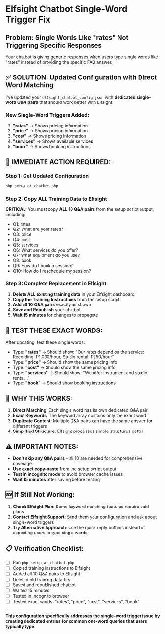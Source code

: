 # Elfsight Chatbot Single-Word Trigger Fix

## Problem: Single Words Like "rates" Not Triggering Specific Responses

Your chatbot is giving generic responses when users type single words like "rates" instead of providing the specific FAQ answer.

## ✅ SOLUTION: Updated Configuration with Direct Word Matching

I've updated your `elfsight_chatbot_config.json` with **dedicated single-word Q&A pairs** that should work better with Elfsight:

### New Single-Word Triggers Added:

1. **"rates"** → Shows pricing information
2. **"price"** → Shows pricing information  
3. **"cost"** → Shows pricing information
4. **"services"** → Shows available services
5. **"book"** → Shows booking instructions

## 🚀 IMMEDIATE ACTION REQUIRED:

### Step 1: Get Updated Configuration
```bash
php setup_ai_chatbot.php
```

### Step 2: Copy ALL Training Data to Elfsight

**CRITICAL**: You must copy **ALL 10 Q&A pairs** from the setup script output, including:
- Q1: rates
- Q2: What are your rates?
- Q3: price
- Q4: cost
- Q5: services
- Q6: What services do you offer?
- Q7: What equipment do you use?
- Q8: book
- Q9: How do I book a session?
- Q10: How do I reschedule my session?

### Step 3: Complete Replacement in Elfsight

1. **Delete ALL existing training data** in your Elfsight dashboard
2. **Copy the Training Instructions** from the setup script
3. **Add all 10 Q&A pairs** exactly as shown
4. **Save and Republish** your chatbot
5. **Wait 15 minutes** for changes to propagate

## 🧪 TEST THESE EXACT WORDS:

After updating, test these single words:
- Type: **"rates"** → Should show: "Our rates depend on the service: Recording: P1,000/hour, Studio rental: P250/hour"
- Type: **"price"** → Should show the same pricing info
- Type: **"cost"** → Should show the same pricing info
- Type: **"services"** → Should show: "We offer instrument and studio rental..."
- Type: **"book"** → Should show booking instructions

## 🔧 WHY THIS WORKS:

1. **Direct Matching**: Each single word has its own dedicated Q&A pair
2. **Exact Keywords**: The keyword array contains only the exact word
3. **Duplicate Content**: Multiple Q&A pairs can have the same answer for different triggers
4. **Simplified Structure**: Elfsight processes simple structures better

## ⚠️ IMPORTANT NOTES:

- **Don't skip any Q&A pairs** - all 10 are needed for comprehensive coverage
- **Use exact copy-paste** from the setup script output
- **Test in incognito mode** to avoid browser cache issues
- **Wait 15 minutes** after saving before testing

## 🆘 If Still Not Working:

1. **Check Elfsight Plan**: Some keyword matching features require paid plans
2. **Contact Elfsight Support**: Send them your configuration and ask about single-word triggers
3. **Try Alternative Approach**: Use the quick reply buttons instead of expecting users to type single words

## 📋 Verification Checklist:

- [ ] Ran `php setup_ai_chatbot.php`
- [ ] Copied training instructions to Elfsight
- [ ] Added all 10 Q&A pairs to Elfsight
- [ ] Deleted old training data first
- [ ] Saved and republished chatbot
- [ ] Waited 15 minutes
- [ ] Tested in incognito browser
- [ ] Tested exact words: "rates", "price", "cost", "services", "book"

---

**This configuration specifically addresses the single-word trigger issue by creating dedicated entries for common one-word queries that users typically type.**